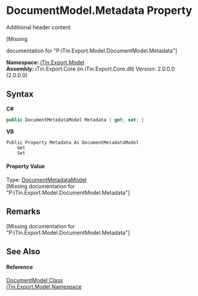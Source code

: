 # DocumentModel.Metadata Property 
Additional header content 

\[Missing <summary> documentation for "P:iTin.Export.Model.DocumentModel.Metadata"\]

**Namespace:**&nbsp;<a href="N_iTin_Export_Model">iTin.Export.Model</a><br />**Assembly:**&nbsp;iTin.Export.Core (in iTin.Export.Core.dll) Version: 2.0.0.0 (2.0.0.0)

## Syntax

**C#**<br />
``` C#
public DocumentMetadataModel Metadata { get; set; }
```

**VB**<br />
``` VB
Public Property Metadata As DocumentMetadataModel
	Get
	Set
```


#### Property Value
Type: <a href="T_iTin_Export_Model_DocumentMetadataModel">DocumentMetadataModel</a><br />\[Missing <value> documentation for "P:iTin.Export.Model.DocumentModel.Metadata"\]

## Remarks
\[Missing <remarks> documentation for "P:iTin.Export.Model.DocumentModel.Metadata"\]

## See Also


#### Reference
<a href="T_iTin_Export_Model_DocumentModel">DocumentModel Class</a><br /><a href="N_iTin_Export_Model">iTin.Export.Model Namespace</a><br />